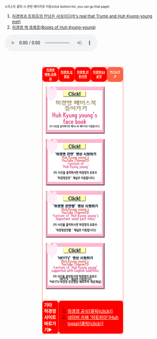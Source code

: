 <br>
<font size="1">↓리스트 클릭 시 관련 페이지로 이동(click bottom list, you can go that page)</font>
<ol>
  <li><a href="허경영트럼프.html"><font size="2">허경영과 트럼프의 만남은 사실이다(It's real that Trump and Huh Kyung-young met)</font></a></li>
  <li><a href="허경영책.html"><font size="2">허경영 책 목록들(Books of Huh Kyung-young)</font></a></li>
</ol>
  <audio src="m-flo_Miss You.mp3" controls autoplay></audio>
<html>

<head>
 
<meta charset="UTF-8">
<meta name="viewport" content="width=device-width,initial-scale=1.0,minimum-scale=1.0,maximum-scale=3.0,user-scalable=1.0">
 <title>허경영 연결사이트</title>

<style>
   @media screen and (max-width: 800px) {
      table {
        width: 100%;
      }
  }
  
#listfontsize{ font-size:1.0vw;}
#textcenter{text-align : center;}
  .tableheadandbody_mobile{border-spacing: 10px 10px; align:center; margin-left: auto; margin-right: auto; width:100%; height:95%; cellpadding:20px; cellspacing:10;}
.tableheadandbody{border-spacing: 10px 10px; align:center; margin-left: auto; margin-right: auto; width:52%; height:95%; cellpadding:20px; cellspacing:10;}
.tr1{padding-left: 5px; padding-right: 5px; margin:10px; border:1px solid tomato; border-radius: 10px/10px; text-align:center;}
.tr2{padding-left: 5px; padding-right: 5px; margin:10px; border:1px solid tomato; border-radius: 10px/10px;}
.list{padding-left: 5px; padding-right: 5px; margin:10px; border:1px solid tomato; border-radius: 10px/10px;}
.listwidth{text-align : center;height:7.5%;width:10.4%;padding-left: 5px; padding-right: 5px; margin:10px; border:1px solid tomato; border-radius: 10px/10px;}
  .listwidth_mobile{text-align : center;height:7.5%;width:20%;padding-left: 5px; padding-right: 5px; margin:10px; border:1px solid tomato; border-radius: 10px/10px;}
.listwidth2{height:9.5%;width:10%;padding-left: 5px; padding-right: 5px; margin:10px; border:1px solid tomato; border-radius: 10px/10px;}
.sizeSmall{width:80%; height:65%;}
.sizeNormal{width:90%; height:75%;}
.sizeLarge{width:95%;height:85%;}
#red{color:red;}
#black{color:black;}
#white{color:white; text-shadow:1px 1px 0px #f40;text-align : center;}
#white2{color:white; text-shadow:1px 1px 0px #f40;}
#whitebackground{background-color:white;}
#transparent{background-color:transparent;}
#transparent2{background-color:transparent; align:center;}
#tomatobackground{background-color:tomato;}
#redbackground{background-color:red;}
#paddingtomatobackground{background-color:tomato; padding-left: 12px; padding-right: 12px;}
#centercontent{height:700px; max-width: 95%; width: 95%; overflow: auto; margin-left: auto; margin-right: auto;}
</style>

 

</head>

<body>
 <script>
document.documentElement.addEventListener('touchstart',function(event){
if(event.touches.length<1){
event.prevetnDefault();
}
},false);
</script>

<body background="배경수정.png">
<br><br><br>

<table class="tableheadandbody">

<tr class="tr1" id="listfontsize">
 
<td class="listwidth" id="redbackground">
 <a href="허경영홈.html" id="white"><b>허경영<br>페북·유튜브</b></a></td>
<td class="listwidth" id="redbackground">
 <a href="허경영트럼프.html" id="white"><b>허경영·트럼프</b></a></td>
<td class="listwidth" id="redbackground">
 <a href="허경영책.html" id="white"><b>허경영 관련서적</b></a></td>
<td class="listwidth" id="redbackground">
 <a href="허경영33공약.html" id="white"><b>허경영33공약</b></a></td>
<td class="listwidth" id="tomatobackground">
 <a href="퀴즈&댓글.html" id="white"><b>퀴즈&댓글</b></a></td>

</tr>

<tr class="tr2">
  

<td id="whitebackground" colspan="5" class="list" valign="top">
<div id="centercontent">
 <table class="centercontent" id="whitebackground">

<a href="https://ko-kr.facebook.com/unhky/" target="_blank"><img class="sizeSmall" src="허경영페이스북 클릭.png"></a>

<a href="https://www.youtube.com/channel/UCg3wU-Y3Aq8-0UAqYjXMCnw" target="_blank"><img class="sizeSmall" src="허경영강연 클릭.png"></a>

<a href="https://www.youtube.com/channel/UCA7LZMILVfSYGwHU7Cj3g6Q" target="_blank"><img class="sizeSmall" src="허경영강연짤 클릭.png"></a>

<a href="https://www.youtube.com/channel/UCy3eNixQgJld165YDfRDRZg" target="_blank"><img class="sizeSmall" src="HKYTV 클릭.png"></a>

</table>
</div>
</td>

</tr>

<tr style="height=50px;" class="list">
 
<td class="list" id="redbackground">
<a id="white2"><b>기타 허경영 사이트 바로가기▶</b></a></td>

<td colspan="4" class="list" id="redbackground">
 
<ol>

<li><a href="https://www.hky33.kr/" target="_blank" align="left" id="white2">허경영 공식[클릭(click)]</a></li>

<li><a href="https://cafe.naver.com/huhkyungyoung" target="_blank" align="left" id="white2">네이버 카페 '허토피아'(Huh topia)[클릭(click)]</a></li>

</ol>
</td>

</table>
</body>
</html>


